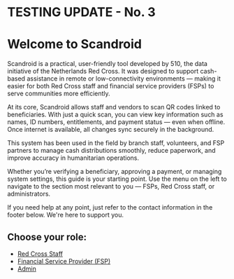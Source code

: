 # TESTING UPDATE - No. 3

# Welcome to Scandroid

Scandroid is a practical, user-friendly tool developed by 510, the data initiative of the Netherlands Red Cross. It was designed to support cash-based assistance in remote or low-connectivity environments — making it easier for both Red Cross staff and financial service providers (FSPs) to serve communities more efficiently.

At its core, Scandroid allows staff and vendors to scan QR codes linked to beneficiaries. With just a quick scan, you can view key information such as names, ID numbers, entitlements, and payment status — even when offline. Once internet is available, all changes sync securely in the background.

This system has been used in the field by branch staff, volunteers, and FSP partners to manage cash distributions smoothly, reduce paperwork, and improve accuracy in humanitarian operations.

Whether you’re verifying a beneficiary, approving a payment, or managing system settings, this guide is your starting point. Use the menu on the left to navigate to the section most relevant to you — FSPs, Red Cross staff, or administrators.

If you need help at any point, just refer to the contact information in the footer below. We're here to support you.


## Choose your role:

- [Red Cross Staff](redcross.md)
- [Financial Service Provider (FSP)](fsp.md)
- [Admin](admin.md)
